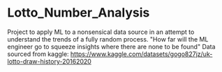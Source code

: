# Lotto_Number_Analysis
Project to apply ML to a nonsensical data source in an attempt to understand the trends of a fully random process. "How far will the ML engineer go to squeeze insights where there are none to be found"
Data sourced from kaggle:
https://www.kaggle.com/datasets/gogo827jz/uk-lotto-draw-history-20162020


